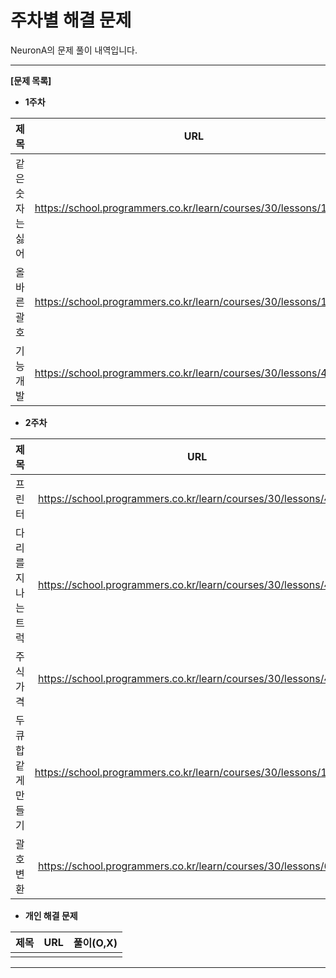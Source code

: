 # 주차별 해결 문제 

NeuronA의 문제 풀이 내역입니다.

------

**[문제 목록]**

* **1주차**

|   제목    |               URL                | 풀이(O,X) |
| :-------: | :------------------------------: | :-------: |
| 같은 숫자는 싫어 | https://school.programmers.co.kr/learn/courses/30/lessons/12906 | O |
| 올바른 괄호 | https://school.programmers.co.kr/learn/courses/30/lessons/12909 | O |
| 기능개발 | https://school.programmers.co.kr/learn/courses/30/lessons/42586 | O |

* **2주차**

|   제목    |               URL                | 풀이(O,X) |
| :-------: | :------------------------------: | :-------: |
| 프린터 | https://school.programmers.co.kr/learn/courses/30/lessons/42587 | O |
| 다리를 지나는 트럭 | https://school.programmers.co.kr/learn/courses/30/lessons/42583 | O |
| 주식가격 | https://school.programmers.co.kr/learn/courses/30/lessons/42584 | O |
| 두 큐 합 같게 만들기 | https://school.programmers.co.kr/learn/courses/30/lessons/118667 |   |
| 괄호 변환 | https://school.programmers.co.kr/learn/courses/30/lessons/60058 |   |

* **개인 해결 문제**

|   제목    |               URL                | 풀이(O,X) |
| :-------: | :------------------------------: | :-------: |
|           |                                  |           |

------